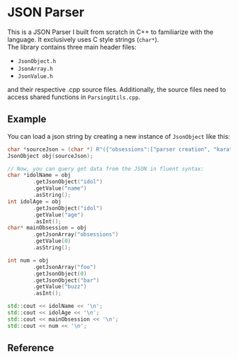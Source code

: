 # JSON Parser

This is a JSON Parser I built from scratch in C++ to familiarize with the language. It exclusively uses C style strings (`char*`).<br>
The library contains three main header files:

 - `JsonObject.h`
 - `JsonArray.h`
 - `JsonValue.h`

and their respective .cpp source files.
Additionally, the source files need to access shared functions in `ParsingUtils.cpp`.

## Example

You can load a json string by creating a new instance of `JsonObject` like this:
```cpp
char *sourceJson = (char *) R"({"obsessions":["parser creation", "karate"], "idol":{"name": "Marcell D'Avis", "age": 42}, "foo":[{"bar":{"buzz":16}}]}})";
JsonObject obj(sourceJson);

// Now, you can query get data from the JSON in fluent syntax:
char *idolName = obj
        .getJsonObject("idol")
        .getValue("name")
        .asString();
int idolAge = obj
        .getJsonObject("idol")
        .getValue("age")
        .asInt();
char* mainObsession = obj
        .getJsonArray("obsessions")
        .getValue(0)
        .asString();

int num = obj
        .getJsonArray("foo")
        .getJsonObject(0)
        .getJsonObject("bar")
        .getValue("buzz")
        .asInt();

std::cout << idolName << '\n';
std::cout << idolAge << '\n';
std::cout << mainObsession << '\n';
std::cout << num << '\n';
```

## Reference


